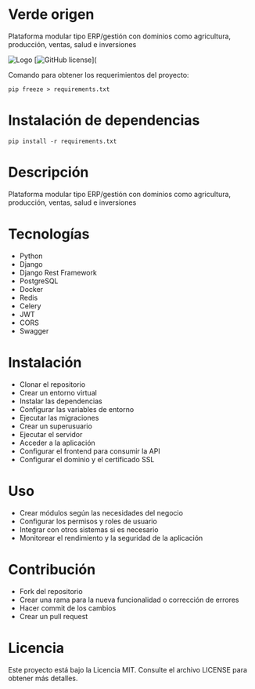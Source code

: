 # Verde origen
 Plataforma modular tipo ERP/gestión con dominios como agricultura, producción, ventas, salud e inversiones

[//]: # ( Obtener el logo de https://www.vectorlogo.zone/logos/github/github-ar21.svg )
![Logo](https://www.vectorlogo.zone/logos/github/github-ar21.svg)
[![GitHub license](https://img.shields.io/badge/license-MIT-blue.svg)](

[//]: # (Comadno para obtener los requerimientos del proyecto)
Comando para obtener los requerimientos del proyecto:
```
pip freeze > requirements.txt
```
# Instalación de dependencias
```
pip install -r requirements.txt
```
# Descripción
Plataforma modular tipo ERP/gestión con dominios como agricultura, producción, ventas,
salud e inversiones
# Tecnologías
- Python
- Django
- Django Rest Framework
- PostgreSQL
- Docker
- Redis
- Celery
- JWT
- CORS
- Swagger
# Instalación
- Clonar el repositorio
- Crear un entorno virtual
- Instalar las dependencias
- Configurar las variables de entorno
- Ejecutar las migraciones
- Crear un superusuario
- Ejecutar el servidor
- Acceder a la aplicación
- Configurar el frontend para consumir la API
- Configurar el dominio y el certificado SSL
# Uso
- Crear módulos según las necesidades del negocio
- Configurar los permisos y roles de usuario
- Integrar con otros sistemas si es necesario
- Monitorear el rendimiento y la seguridad de la aplicación
# Contribución
- Fork del repositorio
- Crear una rama para la nueva funcionalidad o corrección de errores
- Hacer commit de los cambios
- Crear un pull request
# Licencia
Este proyecto está bajo la Licencia MIT. Consulte el archivo LICENSE para obtener más detalles.


